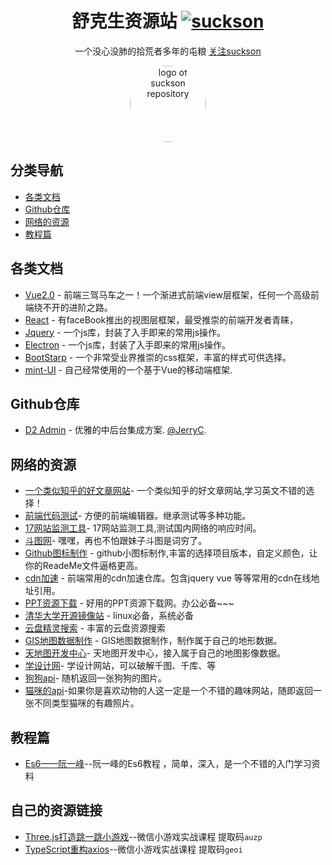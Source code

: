 <!--
 * @Descripttion: 
 * @version: 
 * @Author: suckson
 * @Date: 2019-04-02 12:06:29
 * @LastEditors: suckson
 * @LastEditTime: 2019-09-24 22:29:41
 -->
<div align="center">

# 舒克生资源站 [![suckson](https://img.shields.io/badge/%E2%98%A2%E2%98%A2-suckson-yellowgreen)](http://suckson.club/)

一个没心没肺的拾荒者多年的屯粮 <a target="_blank" href="http://suckson.club/">关注suckson</a>

<img width="122" style="border-radius:50%;" src="https://avatars1.githubusercontent.com/u/38757109?s=460&v=4" alt="logo of suckson repository">

</div>

## 分类导航

- [各类文档](#各类文档)
- [Github仓库](#Github仓库)
- [网络的资源](#网络的资源)
- [教程篇](#教程篇)

## 各类文档

- [Vue2.0](https://cn.vuejs.org/index.html) - 前端三驾马车之一！一个渐进式前端view层框架，任何一个高级前端绕不开的进阶之路。
- [React](https://react.docschina.org/) - 有faceBook推出的视图层框架，最受推崇的前端开发者青睐，
- [Jquery](http://jquery.cuishifeng.cn/) - 一个js库，封装了入手即来的常用js操作。
- [Electron](http://jquery.cuishifeng.cn/) - 一个js库，封装了入手即来的常用js操作。
- [BootStarp](https://v4.bootcss.com/docs/4.3/getting-started/introduction/) - 一个非常受业界推崇的css框架，丰富的样式可供选择。
- [mint-UI](http://mint-ui.github.io/) - 自己经常使用的一个基于Vue的移动端框架.



## Github仓库

- [D2 Admin](https://start-kit.d2admin.fairyever.com/#/index) - 优雅的中后台集成方案. [@JerryC](https://github.com/JerryC8080).


## 网络的资源
- [一个类似知乎的好文章网站](https://medium.com)- 一个类似知乎的好文章网站,学习英文不错的选择！
- [前端代码测试](https://jsfiddle.net/bodw90sp/)- 方便的前端编辑器。继承测试等多种功能。
- [17网站监测工具](http://www.17ce.com/site)- 17网站监测工具,测试国内网络的响应时间。
- [斗图网](https://www.doutula.com/photo/9238864)- 嘿嘿，再也不怕跟妹子斗图是词穷了。
- [Github图标制作](https://shields.io/) - github小图标制作,丰富的选择项目版本，自定义颜色，让你的ReadeMe文件逼格更高。
- [cdn加速](https://www.bootcdn.cn/) - 前端常用的cdn加速仓库。包含jquery vue 等等常用的cdn在线地址引用。
- [PPT资源下载](http://www.1ppt.com/) - 好用的PPT资源下载网。办公必备~~~
- [清华大学开源镜像站](https://mirror.tuna.tsinghua.edu.cn/help/gitlab-ce/) - linux必备，系统必备
- [云盘精灵搜索](https://www.yunpanjingling.com/) - 丰富的云盘资源搜索
- [GIS地图数据制作](http://srtm.csi.cgiar.org/srtmdata/) - GIS地图数据制作，制作属于自己的地形数据。
- [天地图开发中心](http://www.tianditu.gov.cn/)- 天地图开发中心，接入属于自己的地图影像数据。
- [学设计网](https://www.xuesheji.me/index/index/login.html)- 学设计网站，可以破解千图、千库、等
- [狗狗api](https://dog.ceo/dog-api/)- 随机返回一张狗狗的图片。
- [猫咪的api](https://thecatapi.com/)-如果你是喜欢动物的人这一定是一个不错的趣味网站，随即返回一张不同类型猫咪的有趣照片。


## 教程篇

- [Es6——阮一峰](http://es6.ruanyifeng.com/)--阮一峰的Es6教程 ，简单，深入，是一个不错的入门学习资料

## 自己的资源链接
- [Three.js打造跳一跳小游戏](https://pan.baidu.com/s/17GEIUbe9LRDFAH4l4iPSJA)--微信小游戏实战课程  提取码`auzp`
- [TypeScript重构axios](https://pan.baidu.com/s/1GuMlT0ve3c5t_7-ip5icaA)--微信小游戏实战课程  提取码`geoi`
